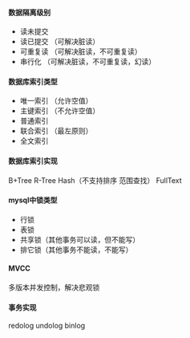 #### 数据隔离级别
- 读未提交
- 读已提交 （可解决脏读）
- 可重复读 （可解决脏读，不可重复读）
- 串行化 （可解决脏读，不可重复读，幻读）

#### 数据库索引类型
- 唯一索引 （允许空值）
- 主键索引 （不允许空值）
- 普通索引
- 联合索引 （最左原则）
- 全文索引

#### 数据库索引实现
B+Tree
R-Tree
Hash（不支持排序 范围查找）
FullText

#### mysql中锁类型
- 行锁
- 表锁
- 共享锁（其他事务可以读，但不能写）
- 排它锁（其他事务不能读，不能写）

#### MVCC
多版本并发控制，解决悲观锁

#### 事务实现
redolog undolog binlog